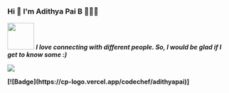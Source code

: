 
### Hi 👋 I'm Adithya Pai B 👩🏾‍💻






<img src="https://media.giphy.com/media/LnQjpWaON8nhr21vNW/giphy.gif" width="60"> <em><b>I love connecting with different people. So, I would be glad if I get to know some :)</em>
<p><img src = "https://media.giphy.com/media/10LKovKon8DENq/giphy.gif"></p>
  [![Badge](https://cp-logo.vercel.app/codechef/adithyapai)]

